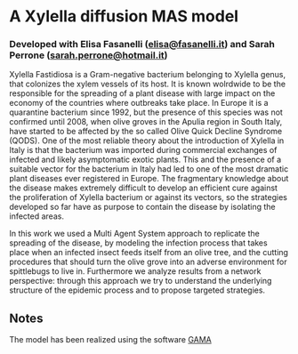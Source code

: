 # A Xylella diffusion MAS model

### Developed with Elisa Fasanelli (<elisa@fasanelli.it>) and Sarah Perrone (<sarah.perrone@hotmail.it>)

Xylella Fastidiosa is a Gram-negative bacterium belonging to Xylella genus, that colonizes the xylem vessels of its host. It is known wolrdwide to be the responsible for the spreading of a plant disease with large impact on the economy of the countries where outbreaks take place. In Europe it is a quarantine bacterium since 1992, but the presence of this species was not confirmed until 2008, when olive groves in the Apulia region in South Italy, have started to be affected by the so called Olive Quick Decline Syndrome (QODS). One of the most reliable theory about the introduction of Xylella in Italy is that the bacterium was imported during commercial exchanges of infected and likely asymptomatic exotic plants. 
This and the presence of a suitable vector for the bacterium in Italy had led to one of the most dramatic plant diseases ever registered in Europe. The fragmentary knowledge about the disease makes extremely difficult to develop an efficient cure against the proliferation of Xylella bacterium or against its vectors, so the strategies developed so far have as purpose to contain the disease by isolating the infected areas. 

In this work we used a Multi Agent System approach to replicate the spreading of the disease, by modeling the infection process that takes place when an infected insect feeds itself from an olive tree, and the cutting procedures that should turn the olive grove into an adverse environment for spittlebugs to live in. Furthermore we analyze results from a network perspective: through this approach we try to understand the underlying structure of the epidemic process and to propose targeted strategies.

## Notes 
The model has been realized using the software [GAMA](https://gama-platform.github.io/)

